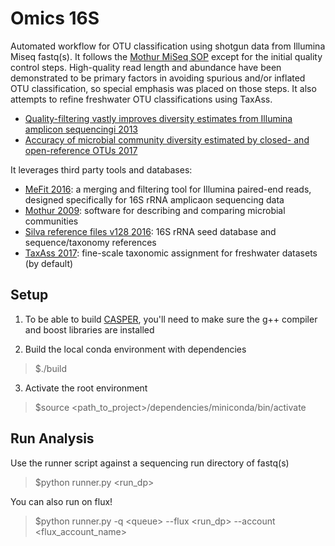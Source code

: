# Omics 16S
Automated workflow for OTU classification using shotgun data from Illumina Miseq fastq(s).  It follows the [Mothur MiSeq SOP](https://mothur.org/wiki/MiSeq_SOP) except for the initial quality control steps.  High-quality read length and abundance have been demonstrated to be primary factors in avoiding spurious and/or inflated OTU classification, so special emphasis was placed on those steps.  It also attempts to refine freshwater OTU classifications using TaxAss.

  * [Quality-filtering vastly improves diversity estimates from Illumina amplicon sequencingi 2013](https://www.nature.com/nmeth/journal/v10/n1/full/nmeth.2276.html)
  * [Accuracy of microbial community diversity estimated by closed- and open-reference OTUs 2017](https://peerj.com/articles/3889/)


It leverages third party tools and databases:

  * [MeFit 2016](https://bmcbioinformatics.biomedcentral.com/articles/10.1186/s12859-016-1358-1): a merging and filtering tool for Illumina paired-end reads, designed specifically for 16S rRNA amplicaon sequencing data
  * [Mothur 2009](http://aem.asm.org/content/75/23/7537.full): software for describing and comparing microbial communities
  * [Silva reference files v128 2016](https://mothur.org/wiki/Silva_reference_files): 16S rRNA seed database and  sequence/taxonomy references
  * [TaxAss 2017](https://www.biorxiv.org/content/early/2017/11/05/214288): fine-scale taxonomic assignment for freshwater datasets (by default)

## Setup
1. To be able to build [CASPER](http://best.snu.ac.kr/casper/index.php?name=manual), you'll need to make sure the g++ compiler and boost libraries are installed

2. Build the local conda environment with dependencies
> $./build

3. Activate the root environment
> $source <path_to_project>/dependencies/miniconda/bin/activate


## Run Analysis
Use the runner script against a sequencing run directory of fastq(s)
> $python runner.py <run_dp>

You can also run on flux!
> $python runner.py -q \<queue\> --flux \<run_dp\> --account \<flux_account_name\>
